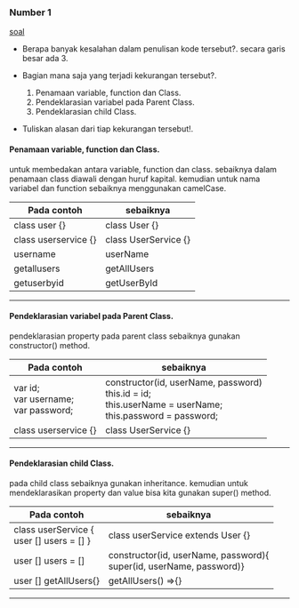 ### Number 1

[soal](https://docs.google.com/document/d/1KLAKKe6OZuQrRjJPlPgT7fj9U44-NWdBPnbBmRP_nbY/edit#heading=h.vkkxyt5lti6m)
- Berapa banyak kesalahan dalam penulisan kode tersebut?.
secara garis besar ada 3.

- Bagian mana saja yang terjadi kekurangan tersebut?.
	1. Penamaan variable, function dan Class.
	2. Pendeklarasian variabel pada Parent Class.
	3. Pendeklarasian child Class.
 
- Tuliskan alasan dari tiap kekurangan tersebut!.
	
#### Penamaan variable, function dan Class.

untuk membedakan antara variable, function dan class. sebaiknya dalam penamaan class diawali dengan huruf kapital. kemudian untuk nama variabel dan function sebaiknya menggunakan camelCase.

 		
| Pada contoh	 | sebaiknya |
| -------------- | ------------- |
| class user {} | class User {} |
| class userservice {} | class UserService {} |
| username | userName |
| getallusers | getAllUsers |
| getuserbyid | getUserById |

----

#### Pendeklarasian variabel pada Parent Class.

pendeklarasian property pada parent class sebaiknya gunakan constructor() method.

| Pada contoh	 | sebaiknya |
| -------------- | ------------- |
| var id; <br> var username; <br> var password; | constructor(id, userName, password) <br> this.id = id; <br> this.userName = userName; <br> this.password = password; |
| class userservice {} | class UserService {} |

---

#### Pendeklarasian child Class. 

pada child class sebaiknya gunakan inheritance. kemudian untuk mendeklarasikan property dan value bisa kita gunakan super() method.

| Pada contoh	 | sebaiknya |
| -------------- | ------------- |
| class userService { <br> user [] users = [] } | class userService extends User {} |
| user [] users = [] | constructor(id, userName, password){ <br> super(id, userName, password)} |
| user [] getAllUsers{} | getAllUsers() =>{} |

---